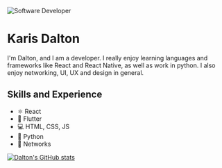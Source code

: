 ![Software Developer](https://images.pexels.com/photos/546819/pexels-photo-546819.jpeg)

# Karis Dalton

I'm Dalton, and I am a developer. I really enjoy learning languages and frameworks like React and React Native, as well as work in python. I also enjoy networking, UI, UX and design in general.

## Skills and Experience
* ⚛ React
* 📱 Flutter
* 💻 HTML, CSS, JS
* 🐍 Python
* 🛜 Networks

[![Dalton's GitHub stats](https://github-readme-stats.vercel.app/api?username=karisdalton)](https://github.com/karisdalton/github-readme-stats)
